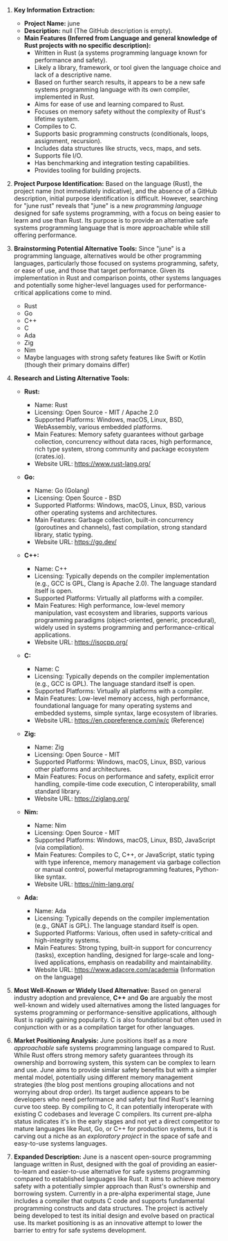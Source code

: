 1.  **Key Information Extraction:**
    *   **Project Name:** june
    *   **Description:** null (The GitHub description is empty).
    *   **Main Features (Inferred from Language and general knowledge of Rust projects with no specific description):**
        *   Written in Rust (a systems programming language known for performance and safety).
        *   Likely a library, framework, or tool given the language choice and lack of a descriptive name.
        *   Based on further search results, it appears to be a new safe systems programming language with its own compiler, implemented in Rust.
        *   Aims for ease of use and learning compared to Rust.
        *   Focuses on memory safety without the complexity of Rust's lifetime system.
        *   Compiles to C.
        *   Supports basic programming constructs (conditionals, loops, assignment, recursion).
        *   Includes data structures like structs, vecs, maps, and sets.
        *   Supports file I/O.
        *   Has benchmarking and integration testing capabilities.
        *   Provides tooling for building projects.

2.  **Project Purpose Identification:**
    Based on the language (Rust), the project name (not immediately indicative), and the absence of a GitHub description, initial purpose identification is difficult. However, searching for "june rust" reveals that "june" is a new *programming language* designed for safe systems programming, with a focus on being easier to learn and use than Rust. Its purpose is to provide an alternative safe systems programming language that is more approachable while still offering performance.

3.  **Brainstorming Potential Alternative Tools:**
    Since "june" is a programming language, alternatives would be other programming languages, particularly those focused on systems programming, safety, or ease of use, and those that target performance. Given its implementation in Rust and comparison points, other systems languages and potentially some higher-level languages used for performance-critical applications come to mind.

    *   Rust
    *   Go
    *   C++
    *   C
    *   Ada
    *   Zig
    *   Nim
    *   Maybe languages with strong safety features like Swift or Kotlin (though their primary domains differ)

4.  **Research and Listing Alternative Tools:**

    *   **Rust:**
        *   Name: Rust
        *   Licensing: Open Source - MIT / Apache 2.0
        *   Supported Platforms: Windows, macOS, Linux, BSD, WebAssembly, various embedded platforms.
        *   Main Features: Memory safety guarantees without garbage collection, concurrency without data races, high performance, rich type system, strong community and package ecosystem (crates.io).
        *   Website URL: https://www.rust-lang.org/

    *   **Go:**
        *   Name: Go (Golang)
        *   Licensing: Open Source - BSD
        *   Supported Platforms: Windows, macOS, Linux, BSD, various other operating systems and architectures.
        *   Main Features: Garbage collection, built-in concurrency (goroutines and channels), fast compilation, strong standard library, static typing.
        *   Website URL: https://go.dev/

    *   **C++:**
        *   Name: C++
        *   Licensing: Typically depends on the compiler implementation (e.g., GCC is GPL, Clang is Apache 2.0). The language standard itself is open.
        *   Supported Platforms: Virtually all platforms with a compiler.
        *   Main Features: High performance, low-level memory manipulation, vast ecosystem and libraries, supports various programming paradigms (object-oriented, generic, procedural), widely used in systems programming and performance-critical applications.
        *   Website URL: https://isocpp.org/

    *   **C:**
        *   Name: C
        *   Licensing: Typically depends on the compiler implementation (e.g., GCC is GPL). The language standard itself is open.
        *   Supported Platforms: Virtually all platforms with a compiler.
        *   Main Features: Low-level memory access, high performance, foundational language for many operating systems and embedded systems, simple syntax, large ecosystem of libraries.
        *   Website URL: https://en.cppreference.com/w/c (Reference)

    *   **Zig:**
        *   Name: Zig
        *   Licensing: Open Source - MIT
        *   Supported Platforms: Windows, macOS, Linux, BSD, various other platforms and architectures.
        *   Main Features: Focus on performance and safety, explicit error handling, compile-time code execution, C interoperability, small standard library.
        *   Website URL: https://ziglang.org/

    *   **Nim:**
        *   Name: Nim
        *   Licensing: Open Source - MIT
        *   Supported Platforms: Windows, macOS, Linux, BSD, JavaScript (via compilation).
        *   Main Features: Compiles to C, C++, or JavaScript, static typing with type inference, memory management via garbage collection or manual control, powerful metaprogramming features, Python-like syntax.
        *   Website URL: https://nim-lang.org/

    *   **Ada:**
        *   Name: Ada
        *   Licensing: Typically depends on the compiler implementation (e.g., GNAT is GPL). The language standard itself is open.
        *   Supported Platforms: Various, often used in safety-critical and high-integrity systems.
        *   Main Features: Strong typing, built-in support for concurrency (tasks), exception handling, designed for large-scale and long-lived applications, emphasis on readability and maintainability.
        *   Website URL: https://www.adacore.com/academia (Information on the language)

5.  **Most Well-Known or Widely Used Alternative:**
    Based on general industry adoption and prevalence, **C++** and **Go** are arguably the most well-known and widely used alternatives among the listed languages for systems programming or performance-sensitive applications, although Rust is rapidly gaining popularity. C is also foundational but often used in conjunction with or as a compilation target for other languages.

6.  **Market Positioning Analysis:**
    June positions itself as a *more approachable* safe systems programming language compared to Rust. While Rust offers strong memory safety guarantees through its ownership and borrowing system, this system can be complex to learn and use. June aims to provide similar safety benefits but with a simpler mental model, potentially using different memory management strategies (the blog post mentions grouping allocations and not worrying about drop order). Its target audience appears to be developers who need performance and safety but find Rust's learning curve too steep. By compiling to C, it can potentially interoperate with existing C codebases and leverage C compilers. Its current pre-alpha status indicates it's in the early stages and not yet a direct competitor to mature languages like Rust, Go, or C++ for production systems, but it is carving out a niche as an *exploratory project* in the space of safe and easy-to-use systems languages.

7.  **Expanded Description:**
    June is a nascent open-source programming language written in Rust, designed with the goal of providing an easier-to-learn and easier-to-use alternative for safe systems programming compared to established languages like Rust. It aims to achieve memory safety with a potentially simpler approach than Rust's ownership and borrowing system. Currently in a pre-alpha experimental stage, June includes a compiler that outputs C code and supports fundamental programming constructs and data structures. The project is actively being developed to test its initial design and evolve based on practical use. Its market positioning is as an innovative attempt to lower the barrier to entry for safe systems development.